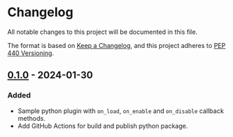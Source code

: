 # Changelog

All notable changes to this project will be documented in this file.

The format is based on [Keep a Changelog](https://keepachangelog.com/en/1.1.0/),
and this project adheres to [PEP 440 Versioning](https://peps.python.org/pep-0440/).

## [0.1.0] - 2024-01-30

### Added

- Sample python plugin with `on_load`, `on_enable` and `on_disable` callback methods.
- Add GitHub Actions for build and publish python package.

[unreleased]: https://github.com/EndstoneMC/python-plugin-template/compare/v0.1.0...HEAD

[0.1.0]: https://github.com/EndstoneMC/python-plugin-template/releases/tag/v0.1.0
